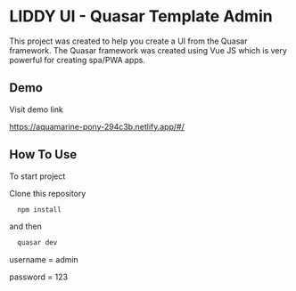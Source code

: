 
# LIDDY UI - Quasar Template Admin
This project was created to help you create a UI from the Quasar framework. The Quasar framework was created using Vue JS which is very powerful for creating spa/PWA apps.




## Demo

Visit demo link

https://aquamarine-pony-294c3b.netlify.app/#/
## How To Use

To start project

Clone this repository

```bash
  npm install
```
and then

```bash
  quasar dev
```

username = admin

password = 123
